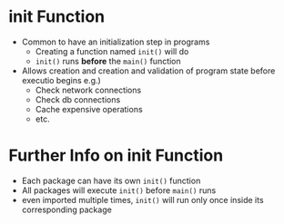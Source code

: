 # init Function
- Common to have an initialization step in programs
    - Creating a function named `init()` will do
    - `init()` runs **before** the `main()` function
- Allows creation and creation and validation of program state before executio begins
    e.g.)
    - Check network connections
    - Check db connections
    - Cache expensive operations
    - etc.

# Further Info on init Function
- Each package can have its own `init()` function
- All packages will execute `init()` before `main()` runs
- even imported multiple times, `init()` will run only once inside its corresponding package